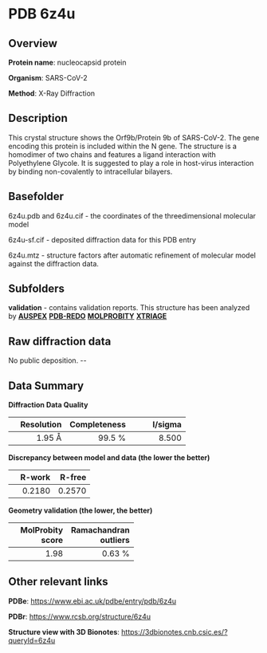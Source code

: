 # PDB 6z4u

## Overview

**Protein name**: nucleocapsid protein

**Organism**: SARS-CoV-2

**Method**: X-Ray Diffraction

## Description

This crystal structure shows the Orf9b/Protein 9b of SARS-CoV-2. The gene encoding this protein is included within the N gene. The structure is a homodimer of two chains and features a ligand interaction with Polyethylene Glycole. It is suggested to play a role in host-virus interaction by binding non-covalently to intracellular bilayers.

## Basefolder

6z4u.pdb and 6z4u.cif - the coordinates of the threedimensional molecular model

6z4u-sf.cif - deposited diffraction data for this PDB entry

6z4u.mtz - structure factors after automatic refinement of molecular model against the diffraction data.

## Subfolders





**validation** - contains validation reports. This structure has been analyzed by [**AUSPEX**](https://github.com/thorn-lab/coronavirus_structural_task_force/tree/master/pdb/nucleocapsid_protein/SARS-CoV-2/6z4u/validation/auspex) [**PDB-REDO**](https://github.com/thorn-lab/coronavirus_structural_task_force/tree/master/pdb/nucleocapsid_protein/SARS-CoV-2/6z4u/validation/pdb-redo) [**MOLPROBITY**](https://github.com/thorn-lab/coronavirus_structural_task_force/tree/master/pdb/nucleocapsid_protein/SARS-CoV-2/6z4u/validation/molprobity) [**XTRIAGE**](https://github.com/thorn-lab/coronavirus_structural_task_force/blob/master/pdb/nucleocapsid_protein/SARS-CoV-2/6z4u/validation/Xtriage_output.log)  



## Raw diffraction data

No public deposition. --<br> 

## Data Summary
**Diffraction Data Quality**

|   | Resolution | Completeness| I/sigma |
|---|-------------:|----------------:|--------------:|
|   |1.95 Å|99.5  %|<img width=50/>8.500|

**Discrepancy between model and data (the lower the better)**

|   | **R-work**| **R-free**   
|---|-------------:|----------------:|           
||  0.2180|  0.2570|

**Geometry validation (the lower, the better)**

|   |**MolProbity<br>score**| **Ramachandran<br>outliers** 
|---|-------------:|----------------:|
||  1.98|  0.63 %|

 

 



## Other relevant links 
**PDBe**:  https://www.ebi.ac.uk/pdbe/entry/pdb/6z4u
 
**PDBr**: https://www.rcsb.org/structure/6z4u 

**Structure view with 3D Bionotes**: https://3dbionotes.cnb.csic.es/?queryId=6z4u

